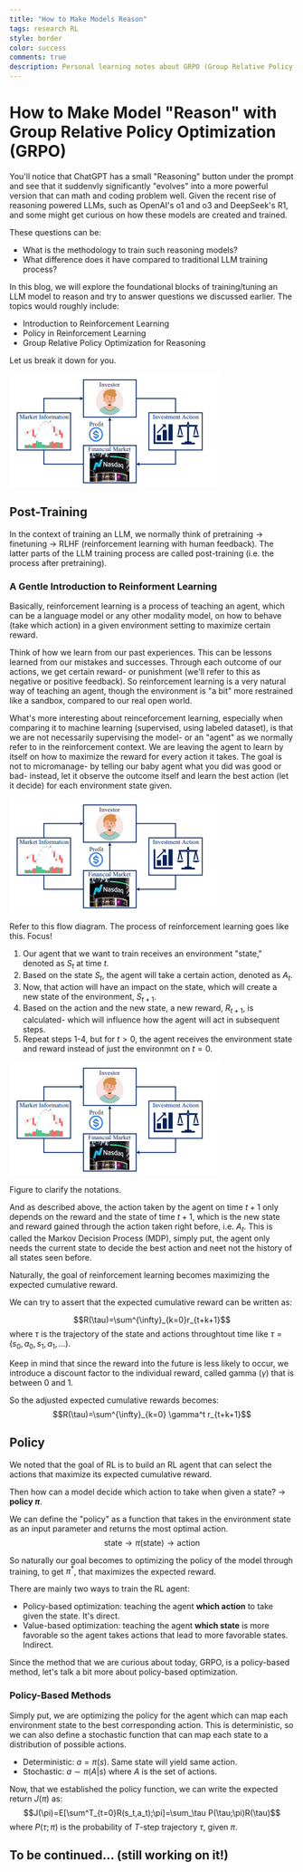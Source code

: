 ```yaml
---
title: "How to Make Models Reason"
tags: research RL
style: border
color: success
comments: true
description: Personal learning notes about GRPO (Group Relative Policy Optimization) for reviewing purposes.
---
```


# How to Make Model "Reason" with Group Relative Policy Optimization (GRPO)

You'll notice that ChatGPT has a small "Reasoning" button under the prompt and see that it suddenvly significantly "evolves" into a more powerful version that can math and coding problem well. Given the recent rise of reasoning powered LLMs, such as OpenAI's o1 and o3 and DeepSeek's R1, and some might get curious on how these models are created and trained.

These questions can be:
- What is the methodology to train such reasoning models?
- What difference does it have compared to traditional LLM training process?

In this blog, we will explore the foundational blocks of training/tuning an LLM model to reason and try to answer questions we discussed earlier. The topics would roughly include:

- Introduction to Reinforcement Learning
- Policy in Reinforcement Learning
- Group Relative Policy Optimization for Reasoning

Let us break it down for you.

![alt text](https://raw.githubusercontent.com/079035/079035.github.io/master/docs/images/trademaster/mdp.png)

## Post-Training

In the context of training an LLM, we normally think of pretraining -> finetuning -> RLHF (reinforcement learning with human feedback).
The latter parts of the LLM training process are called post-training (i.e. the process after pretraining).

### A Gentle Introduction to Reinforment Learning

Basically, reinforcement learning is a process of teaching an agent, which can be a language model or any other modality model, on how to behave (take which action) in a given environment setting to maximize certain reward.

Think of how we learn from our past experiences. This can be lessons learned from our mistakes and successes. Through each outcome of our actions, we get certain reward- or punishment (we'll refer to this as negative or positive feedback). So reinforcement learning is a very natural way of teaching an agent, though the environment is "a bit" more restrained like a sandbox, compared to our real open world.

What's more interesting about reinceforcement learning, especially when comparing it to machine learning (supervised, using labeled dataset), is that we are not necessarily supervising the model- or an "agent" as we normally refer to in the reinforcement context. We are leaving the agent to learn by itself on how to maximize the reward for every action it takes. The goal is not to micromanage- by telling our baby agent what you did was good or bad- instead, let it observe the outcome itself and learn the best action (let it decide) for each environment state given.

![alt text](https://raw.githubusercontent.com/079035/079035.github.io/master/docs/images/trademaster/mdp.png)

Refer to this flow diagram. The process of reinforcement learning goes like this. Focus!

1. Our agent that we want to train receives an environment "state," denoted as $S_t$ at time $t$.
2. Based on the state $S_t$, the agent will take a certain action, denoted as $A_t$.
3. Now, that action will have an impact on the state, which will create a new state of the environment, $S_{t+1}$.
4. Based on the action and the new state, a new reward, $R_{t+1}$, is calculated- which will influence how the agent will act in subsequent steps.
5. Repeat steps 1-4, but for $t>0$, the agent receives the environment state and reward instead of just the environmnt on $t=0$.

![alt text](https://raw.githubusercontent.com/079035/079035.github.io/master/docs/images/trademaster/mdp.png)

Figure to clarify the notations.

And as described above, the action taken by the agent on time $t+1$ only depends on the reward and the state of time $t+1$, which is the new state and reward gained through the action taken right before, i.e. $A_t$. This is called the Markov Decision Process (MDP), simply put, the agent only needs the current state to decide the best action and neet not the history of all states seen before.

Naturally, the goal of reinforcement learning becomes maximizing the expected cumulative reward.

We can try to assert that the expected cumulative reward can be written as:

$$R(\tau)=\sum^{\infty}_{k=0}r_{t+k+1}$$
where $\tau$ is the trajectory of the state and actions throughtout time like $\tau=(s_0,a_0,s_1,a_1,...)$.

Keep in mind that since the reward into the future is less likely to occur, we introduce a discount factor to the individual reward, called gamma ($\gamma$) that is between $0$ and $1$.

So the adjusted expected cumulative rewards becomes:
$$R(\tau)=\sum^{\infty}_{k=0} \gamma^t r_{t+k+1}$$

## Policy
We noted that the goal of RL is to build an RL agent that can select the actions that maximize its expected cumulative reward.

Then how can a model decide which action to take when given a state? -> **policy $\pi$**.

We can define the "policy" as a function that takes in the environment state as an input parameter and returns the most optimal action.
$$\text{state}\rightarrow\pi(\text{state})\rightarrow\text{action}$$

So naturally our goal becomes to optimizing the policy of the model through training, to get $\pi^*$, that maximizes the expected reward.

There are mainly two ways to train the RL agent:
- Policy-based optimization: teaching the agent **which action** to take given the state. It's direct.
- Value-based optimization: teaching the agent **which state** is more favorable so the agent takes actions that lead to more favorable states. Indirect.

Since the method that we are curious about today, GRPO, is a policy-based method, let's talk a bit more about policy-based optimization.

### Policy-Based Methods

Simply put, we are optimizing the policy for the agent which can map each environment state to the best corresponding action. This is deterministic, so we can also define a stochastic function that can map each state to a distribution of possible actions.

- Deterministic: $a=\pi(s)$. Same state will yield same action.
- Stochastic: $a \sim \pi(A|s)$ where $A$ is the set of actions.

Now, that we established the policy function, we can write the expected return $J(\pi)$ as:
$$J(\pi)=E[\sum^T_{t=0}R(s_t,a_t);\pi]=\sum_\tau P(\tau;\pi)R(\tau)$$
where $P(\tau;\pi)$ is the probability of $T$-step trajectory $\tau$, given $\pi$.

## To be continued... (still working on it!)

